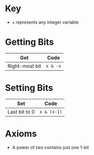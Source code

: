 # Key 
- `x` represents any integer variable

# Getting Bits
| Get | Code |
| --- | ---- |
| Right-most bit | `x & -x` |



# Setting Bits
| Set | Code |
| --- | ---- |
| Last bit to 0 | `x & (x-1)` |

# Axioms
- A power of two contains just one 1-bit
